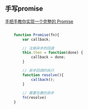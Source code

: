 ## 手写promise

[手把手教你实现一个完整的 Promise](https://www.cnblogs.com/huansky/p/6064402.html)

``` js

    function Promise(fn){
        var callback;

        // 注册异步的回调
        this.then = function(done) {
            callback = done;
        }

        // 异步回调的执行
        function resolve(){
            callback();
        }
    
        // 需要包裹的异步
        fn(resolve)
    }


```

